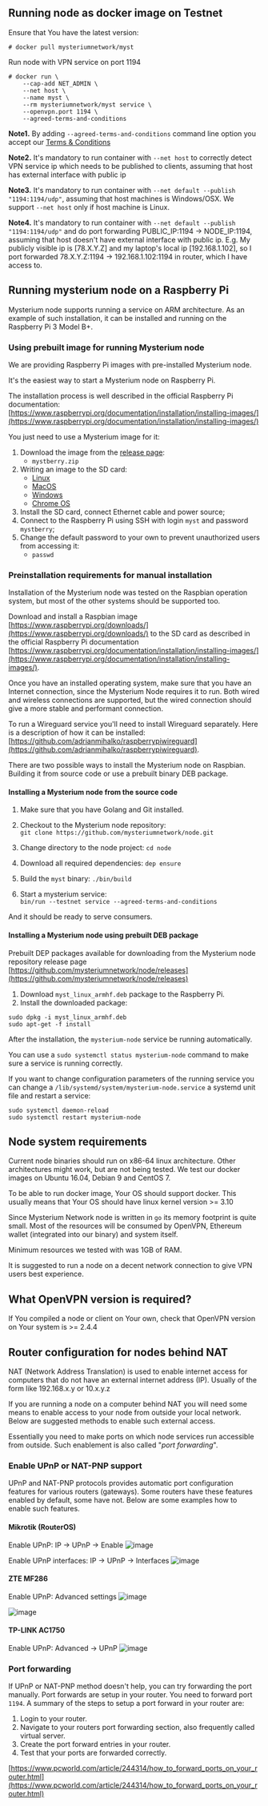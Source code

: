 ## Running node as docker image on Testnet

Ensure that You have the latest version:
```shell
# docker pull mysteriumnetwork/myst
```

Run node with VPN service on port 1194
```
# docker run \
    --cap-add NET_ADMIN \
    --net host \
    --name myst \
    --rm mysteriumnetwork/myst service \
    --openvpn.port 1194 \
    --agreed-terms-and-conditions
```

**Note1.**
By adding `--agreed-terms-and-conditions` command line option you accept our [Terms & Conditions](/about/terms-and-conditions/)

**Note2.**
It's mandatory to run container with `--net host` to correctly detect VPN service ip which needs to be published to clients, assuming that host has external interface with public ip

**Note3.**
It's mandatory to run container with `--net default --publish "1194:1194/udp"`, assuming that host machines is Windows/OSX. We support `--net host` only if host machine is Linux.

**Note4.**
It's mandatory to run container with `--net default --publish "1194:1194/udp"` and do port forwarding PUBLIC_IP:1194 -> NODE_IP:1194, assuming that host doesn't have external interface with public ip.
E.g. My publicly visible ip is [78.X.Y.Z] and my laptop's local ip [192.168.1.102], so I port forwarded 78.X.Y.Z:1194 -> 192.168.1.102:1194 in router, which I have access to.


## Running mysterium node on a Raspberry Pi

Mysterium node supports running a service on ARM architecture. As an example of such installation, it can be installed and running on the Raspberry Pi 3 Model B+.

### Using prebuilt image for running Mysterium node

We are providing Raspberry Pi images with pre-installed Mysterium node.

It's the easiest way to start a Mysterium node on Raspberry Pi.

The installation process is well described in the official Raspberry Pi documentation:
[https://www.raspberrypi.org/documentation/installation/installing-images/](https://www.raspberrypi.org/documentation/installation/installing-images/)

You just need to use a Mysterium image for it:

1. Download the image from the [release page](https://github.com/mysteriumnetwork/node/releases):
    * `mystberry.zip`
2. Writing an image to the SD card:
    * [Linux](https://www.raspberrypi.org/documentation/installation/installing-images/linux.md)
    * [MacOS](https://www.raspberrypi.org/documentation/installation/installing-images/mac.md)
    * [Windows](https://www.raspberrypi.org/documentation/installation/installing-images/windows.md)
    * [Chrome OS](https://www.raspberrypi.org/documentation/installation/installing-images/chromeos.md)
3. Install the SD card, connect Ethernet cable and power source;
4. Connect to the Raspberry Pi using SSH with login `myst` and password `mystberry`;
5. Change the default password to your own to prevent unauthorized users from accessing it:
    * `passwd`

### Preinstallation requirements for manual installation
Installation of the Mysterium node was tested on the Raspbian operation system, but most of the other systems should be supported too.

Download and install a Raspbian image [https://www.raspberrypi.org/downloads/](https://www.raspberrypi.org/downloads/) to the SD card as described in the official Raspberry Pi documentation [https://www.raspberrypi.org/documentation/installation/installing-images/](https://www.raspberrypi.org/documentation/installation/installing-images/).

Once you have an installed operating system, make sure that you have an Internet connection, since the Mysterium Node requires it to run. Both wired and wireless connections are supported, but the wired connection should give a more stable and performant connection.

To run a Wireguard service you'll need to install Wireguard separately. Here is a description of how it can be installed: [https://github.com/adrianmihalko/raspberrypiwireguard](https://github.com/adrianmihalko/raspberrypiwireguard).

There are two possible ways to install the Mysterium node on Raspbian. Building it from source code or use a prebuilt binary DEB package.

#### Installing a Mysterium node from the source code

1) Make sure that you have Golang and Git installed.

2) Checkout to the Mysterium node repository:<br/>
    `git clone https://github.com/mysteriumnetwork/node.git`

3) Change directory to the node project:
   `cd node`

4) Download all required dependencies:
   `dep ensure`

5) Build the `myst` binary:
   `./bin/build`

6) Start a mysterium service:<br/>
   `bin/run --testnet service --agreed-terms-and-conditions`

And it should be ready to serve consumers.

#### Installing a Mysterium node using prebuilt DEB package

Prebuilt DEP packages available for downloading from the Mysterium node repository release page [https://github.com/mysteriumnetwork/node/releases](https://github.com/mysteriumnetwork/node/releases)

1) Download `myst_linux_armhf.deb` package to the Raspberry Pi.
2) Install the downloaded package:<br/>

```
sudo dpkg -i myst_linux_armhf.deb
sudo apt-get -f install
```

After the installation, the `mysterium-node` service be running automatically.

You can use a `sudo systemctl status mysterium-node` command to make sure a service is running correctly.

If you want to change configuration parameters of the running service you can change a `/lib/systemd/system/mysterium-node.service` a systemd unit file and restart a service:

```
sudo systemctl daemon-reload
sudo systemctl restart mysterium-node
```


## Node system requirements

Current node binaries should run on x86-64 linux architecture. Other architectures might work, but are not being tested.
We test our docker images on Ubuntu 16.04, Debian 9 and CentOS 7.

To be able to run docker image, Your OS should support docker. This usually means that Your OS should have linux kernel version >= 3.10

Since Mysterium Network node is written in `go` its memory footprint is quite small. Most of the resources will be consumed by OpenVPN, Ethereum wallet (integrated into our binary) and system itself.

Minimum resources we tested with was 1GB of RAM.

It is suggested to run a node on a decent network connection to give VPN users best experience.

## What OpenVPN version is required?

If You compiled a node or client on Your own, check that OpenVPN version on Your system is >= 2.4.4

## Router configuration for nodes behind NAT

NAT (Network Address Translation) is used to enable internet access for
computers that do not have an external internet address (IP). Usually of the form like
192.168.x.y or 10.x.y.z

If you are running a node on a computer behind NAT you will need some means to
enable access to your node from outside your local network. Below are suggested
methods to enable such external access.

Essentially you need to make ports on which node services run accessible from outside.
Such enablement is also called "_port forwarding_".

### Enable UPnP or NAT-PNP support

UPnP and NAT-PNP protocols provides automatic port configuration features for various routers (gateways).
Some routers have these features enabled by default, some have not. Below are some examples how to enable such features.

#### Mikrotik (RouterOS)

Enable UPnP: IP -> UPnP -> Enable
![image](upnp/mikrotik_upnp.png)

Enable UPnP interfaces: IP -> UPnP -> Interfaces
![image](upnp/mikrotik_upnp_interfaces.png)

#### ZTE MF286

Enable UPnP: Advanced settings
![image](upnp/zte_advanced.png)

![image](upnp/zte_upnp.png)

#### TP-LINK AC1750

Enable UPnP: Advanced -> UPnP
![image](upnp/tplink_upnp.png)

### Port forwarding

If UPnP or NAT-PNP method doesn't help, you can try forwarding the port manually.
Port forwards are setup in your router.
You need to forward port `1194`.
A summary of the steps to setup a port forward in your router are:

1. Login to your router.
2. Navigate to your routers port forwarding section, also frequently called virtual server.
3. Create the port forward entries in your router.
4. Test that your ports are forwarded correctly.

[https://www.pcworld.com/article/244314/how_to_forward_ports_on_your_router.html](https://www.pcworld.com/article/244314/how_to_forward_ports_on_your_router.html)
